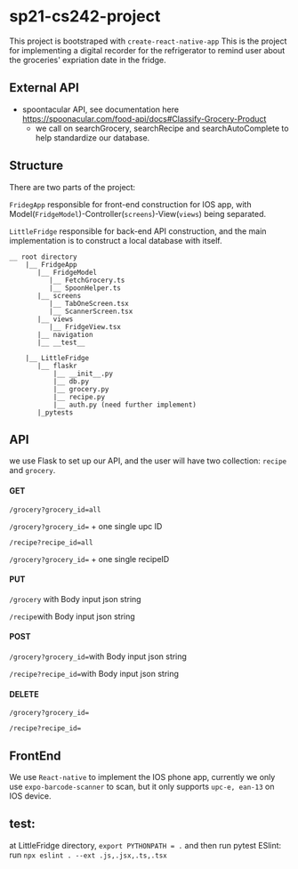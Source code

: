 # sp21-cs242-project
This project is bootstraped with `create-react-native-app`
This is the project for implementing a digital recorder for the refrigerator to remind user about the groceries' expriation date in the fridge.

## External API

* spoontacular API, see documentation here https://spoonacular.com/food-api/docs#Classify-Grocery-Product
  * we call on searchGrocery, searchRecipe and searchAutoComplete to help standardize our database.  
    

## Structure 

There are two parts of the project:

`FridegApp` responsible for front-end construction for IOS app, with Model(`FridgeModel`)-Controller(`screens`)-View(`views`) being separated.

`LittleFridge` responsible for back-end API construction, and the main implementation is to construct a local database with itself. 

    __ root directory
        |__ FridgeApp
           |__ FridgeModel
              |__ FetchGrocery.ts
              |__ SpoonHelper.ts   
           |__ screens
              |__ TabOneScreen.tsx
              |__ ScannerScreen.tsx
           |__ views
              |__ FridgeView.tsx
           |__ navigation       
           |__ __test__
           
        |__ LittleFridge
           |__ flaskr
               |__ __init__.py
               |__ db.py
               |__ grocery.py   
               |__ recipe.py
               |__ auth.py (need further implement)   
           |_pytests

## API
we use Flask to set up our API, and the user will have two collection: 
`recipe` and `grocery`.


#### GET
`/grocery?grocery_id=all`

`/grocery?grocery_id=` + one single upc ID

`/recipe?recipe_id=all`

`/grocery?grocery_id=` + one single recipeID

#### PUT
`/grocery` with Body input json string

`/recipe`with Body input json string

#### POST
`/grocery?grocery_id=`with Body input json string

`/recipe?recipe_id=`with Body input json string

#### DELETE
`/grocery?grocery_id=`

`/recipe?recipe_id=`

## FrontEnd

We use `React-native` to implement the IOS phone app, currently we only use `expo-barcode-scanner` to scan, but it only supports `upc-e, ean-13` on IOS device.


## test:
at LittleFridge directory, `export PYTHONPATH = .` and then run pytest
ESlint: run `npx eslint . --ext .js,.jsx,.ts,.tsx`

